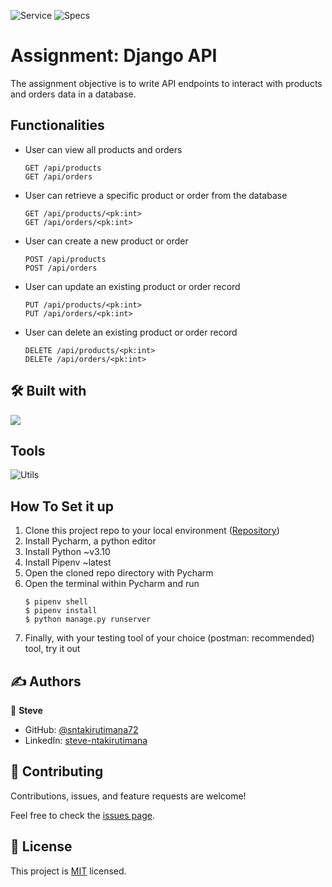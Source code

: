 ![Service](https://img.shields.io/badge/BoulotMan-Assignment-ee4f51)
![Specs](https://github.com/sntakirutimana72/lecontinent/actions/workflows/specs.yml/badge.svg)


# Assignment: Django API

The assignment objective is to write API endpoints to interact with products and orders data in a database.

## Functionalities
- User can view all products and orders
    ```
  GET /api/products
  GET /api/orders
  ```
- User can retrieve a specific product or order from the database
    ```
  GET /api/products/<pk:int>
  GET /api/orders/<pk:int>
  ```
- User can create a new product or order
    ```
  POST /api/products
  POST /api/orders
  ```
- User can update an existing product or order record
    ```
  PUT /api/products/<pk:int>
  PUT /api/orders/<pk:int>
  ```
- User can delete an existing product or order record
    ```
  DELETE /api/products/<pk:int>
  DELETe /api/orders/<pk:int>
  ```


## 🛠️ Built with

![](https://skillicons.dev/icons?i=py,django,sqlite)


## Tools

![Utils](https://skillicons.dev/icons?i=git,github,githubactions,postman,pycharm)


## How To Set it up

1. Clone this project repo to your local environment ([Repository](...))
2. Install Pycharm, a python editor
3. Install Python ~v3.10
4. Install Pipenv ~latest
5. Open the cloned repo directory with Pycharm
6. Open the terminal within Pycharm and run
    ```shell
   $ pipenv shell
   $ pipenv install
   $ python manage.py runserver
    ```
7. Finally, with your testing tool of your choice (postman: recommended) tool, try it out



## ✍️ Authors

👤 **Steve**

- GitHub: [@sntakirutimana72](https://github.com/sntakirutimana72/)
- LinkedIn: [steve-ntakirutimana](https://www.linkedin.com/in/steve-ntakirutimana/)


## 🤝 Contributing

Contributions, issues, and feature requests are welcome!

Feel free to check the [issues page](../../issues/).


## 📝 License

This project is [MIT](./LICENSE) licensed.
